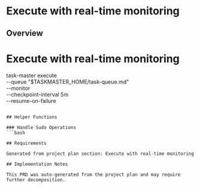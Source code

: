 # Execute with real-time monitoring

## Overview

# Execute with real-time monitoring
task-master execute \
    --queue "$TASKMASTER_HOME/task-queue.md" \
    --monitor \
    --checkpoint-interval 5m \
    --resume-on-failure
```

## Helper Functions

### Handle Sudo Operations
```bash

## Requirements

Generated from project plan section: Execute with real-time monitoring

## Implementation Notes

This PRD was auto-generated from the project plan and may require further decomposition.


